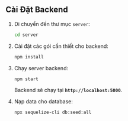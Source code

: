 ## Cài Đặt Backend

1. Di chuyển đến thư mục `server`:

   ```bash
   cd server
   ```

2. Cài đặt các gói cần thiết cho backend:

   ```bash
   npm install
   ```

3. Chạy server backend:

   ```bash
   npm start
   ```

   Backend sẽ chạy tại **`http://localhost:5000`**.

4. Nạp data cho database:

   ```bash
   npx sequelize-cli db:seed:all
   ```
